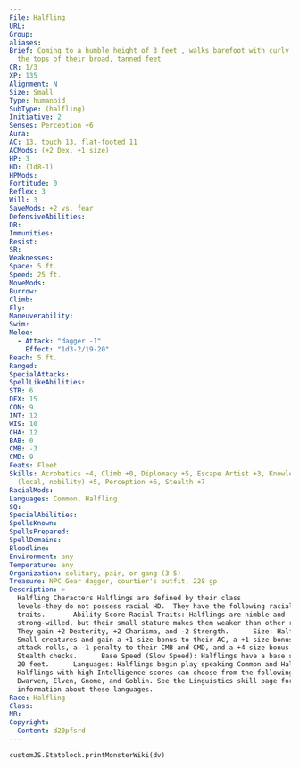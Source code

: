 ```yaml
---
File: Halfling
URL:
Group:
aliases:
Brief: Coming to a humble height of 3 feet , walks barefoot with curly hair warm
  the tops of their broad, tanned feet
CR: 1/3
XP: 135
Alignment: N
Size: Small
Type: humanoid
SubType: (halfling)
Initiative: 2
Senses: Perception +6
Aura:
AC: 13, touch 13, flat-footed 11
ACMods: (+2 Dex, +1 size)
HP: 3
HD: (1d8-1)
HPMods:
Fortitude: 0
Reflex: 3
Will: 3
SaveMods: +2 vs. fear
DefensiveAbilities:
DR:
Immunities:
Resist:
SR:
Weaknesses:
Space: 5 ft.
Speed: 25 ft.
MoveMods:
Burrow:
Climb:
Fly:
Maneuverability:
Swim:
Melee: 
  - Attack: "dagger -1"
    Effect: "1d3-2/19-20"
Reach: 5 ft.
Ranged:
SpecialAttacks:
SpellLikeAbilities:
STR: 6
DEX: 15
CON: 9
INT: 12
WIS: 10
CHA: 12
BAB: 0
CMB: -3
CMD: 9
Feats: Fleet
Skills: Acrobatics +4, Climb +0, Diplomacy +5, Escape Artist +3, Knowledge
  (local, nobility) +5, Perception +6, Stealth +7
RacialMods:
Languages: Common, Halfling
SQ:
SpecialAbilities:
SpellsKnown:
SpellsPrepared:
SpellDomains:
Bloodline:
Environment: any
Temperature: any
Organization: solitary, pair, or gang (3-5)
Treasure: NPC Gear dagger, courtier's outfit, 228 gp
Description: >
  Halfling Characters Halflings are defined by their class
  levels-they do not possess racial HD.  They have the following racial
  traits.       Ability Score Racial Traits: Halflings are nimble and
  strong-willed, but their small stature makes them weaker than other races.
  They gain +2 Dexterity, +2 Charisma, and -2 Strength.      Size: Halflings are
  Small creatures and gain a +1 size bonus to their AC, a +1 size bonus on
  attack rolls, a -1 penalty to their CMB and CMD, and a +4 size bonus on
  Stealth checks.      Base Speed (Slow Speed): Halflings have a base speed of
  20 feet.      Languages: Halflings begin play speaking Common and Halfling.
  Halflings with high Intelligence scores can choose from the following:
  Dwarven, Elven, Gnome, and Goblin. See the Linguistics skill page for more
  information about these languages.
Race: Halfling
Class:
MR:
Copyright:
  Content: d20pfsrd
---
```

```dataviewjs
customJS.Statblock.printMonsterWiki(dv)
```

